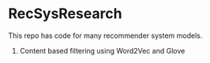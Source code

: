 # RecSysResearch
 
 This repo has code for many recommender system models.
 
 1. Content based filtering using Word2Vec and Glove
